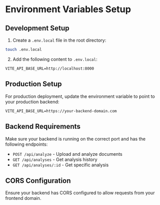 # Environment Variables Setup

## Development Setup

1. Create a `.env.local` file in the root directory:
```bash
touch .env.local
```

2. Add the following content to `.env.local`:
```
VITE_API_BASE_URL=http://localhost:8000
```

## Production Setup

For production deployment, update the environment variable to point to your production backend:

```
VITE_API_BASE_URL=https://your-backend-domain.com
```

## Backend Requirements

Make sure your backend is running on the correct port and has the following endpoints:

- `POST /api/analyze` - Upload and analyze documents
- `GET /api/analyses` - Get analysis history
- `GET /api/analyses/:id` - Get specific analysis

## CORS Configuration

Ensure your backend has CORS configured to allow requests from your frontend domain.
